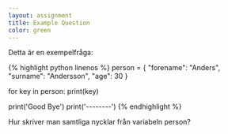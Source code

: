 ```yaml
---
layout: assignment
title: Example Question
color: green
---
```

Detta är en exempelfråga:

{% highlight python linenos %}
person = {
    "forename": "Anders",
    "surname": "Andersson",
    "age": 30
}

for key in person:
    print(key)

print('Good Bye')
print('--------')
{% endhighlight %}

Hur skriver man samtliga nycklar från variabeln person?